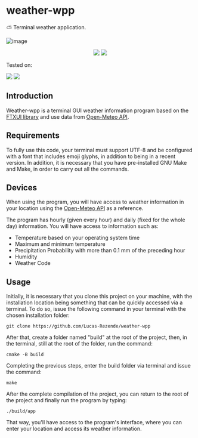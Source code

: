 # weather-wpp

:partly_sunny: Terminal weather application.

![image](https://github.com/Lucas-Rezende/weather-wpp/assets/66080424/c5a68b8a-320a-43de-9b61-90ec38e44305)

<p align="center">
  <a href="#"><img src="https://img.shields.io/badge/C%2B%2B-00599C?style=for-the-badge&logo=c%2B%2B&logoColor=white"></img></a>
  <a href="#"><img src="https://img.shields.io/badge/Python-3776AB?style=for-the-badge&logo=python&logoColor=white"></img></a>
  <br>
  <p>Tested on: </p>
  <a href="#"><img src="https://img.shields.io/badge/Windows-0078D6?style=for-the-badge&logo=windows&logoColor=white
"></img></a>
  <a href="#"><img src="https://img.shields.io/badge/Linux-FCC624?style=for-the-badge&logo=linux&logoColor=black
"></img></a>
</p>

## Introduction
Weather-wpp is a terminal GUI weather information program based on the [FTXUI library](https://github.com/ArthurSonzogni/FTXUI) and use data from [Open-Meteo API](https://open-meteo.com/).

## Requirements
To fully use this code, your terminal must support UTF-8 and be configured with a font that includes emoji glyphs, in addition to being in a recent version. In addition, it is necessary that you have pre-installed GNU Make and Make, in order to carry out all the commands.

## Devices
When using the program, you will have access to weather information in your location using the [Open-Meteo API](https://open-meteo.com/) as a reference.

The program has hourly (given every hour) and daily (fixed for the whole day) information. You will have access to information such as:
<ul>
  <li>Temperature based on your operating system time</li>
  <li>Maximum and minimum temperature</li>
  <li>Precipitation Probability with more than 0.1 mm of the preceding hour</li>
  <li>Humidity</li>
  <li>Weather Code</li>
</ul>

## Usage
Initially, it is necessary that you clone this project on your machine, with the installation location being something that can be quickly accessed via a terminal. To do so, issue the following command in your terminal with the chosen installation folder:

```shell
git clone https://github.com/Lucas-Rezende/weather-wpp
```

After that, create a folder named "build" at the root of the project, then, in the terminal, still at the root of the folder, run the command:

```shell
cmake -B build
```

Completing the previous steps, enter the build folder via terminal and issue the command:

```shell
make
```

After the complete compilation of the project, you can return to the root of the project and finally run the program by typing:

```shell
./build/app
```

That way, you'll have access to the program's interface, where you can enter your location and access its weather information.
